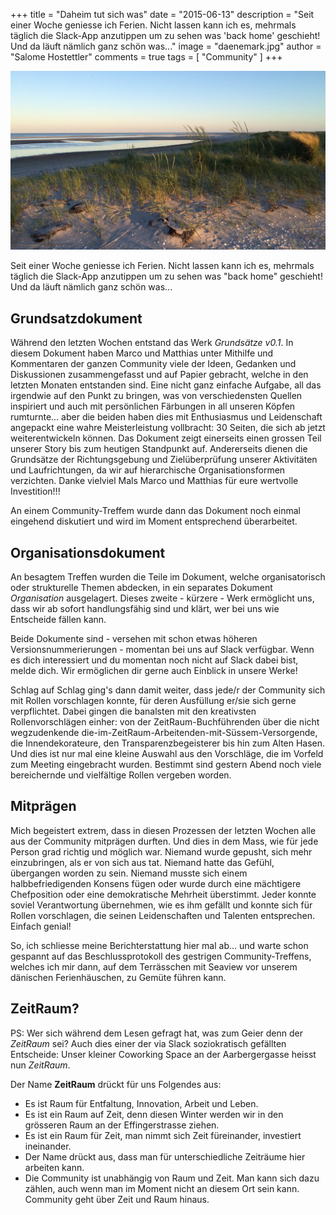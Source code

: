 +++
title = "Daheim tut sich was"
date = "2015-06-13"
description = "Seit einer Woche geniesse ich Ferien. Nicht lassen kann ich es, mehrmals täglich die Slack-App anzutippen um zu sehen was 'back home' geschieht! Und da läuft nämlich ganz schön was..."
image = "daenemark.jpg"
author = "Salome Hostettler"
comments = true
tags = [ "Community" ]
+++

![Dänemark](daenemark.jpg)

<div class="lead">
  Seit einer Woche geniesse ich Ferien. Nicht lassen kann ich es, mehrmals täglich die Slack-App anzutippen um zu sehen was "back home" geschieht! Und da läuft nämlich ganz schön was...
</div>


## Grundsatzdokument

Während den letzten Wochen entstand das Werk *Grundsätze v0.1*. In diesem Dokument haben Marco und Matthias unter Mithilfe und Kommentaren der ganzen Community viele der Ideen, Gedanken und Diskussionen zusammengefasst und auf Papier gebracht, welche in den letzten Monaten entstanden sind. Eine nicht ganz einfache Aufgabe, all das irgendwie auf den Punkt zu bringen, was von verschiedensten Quellen inspiriert und auch mit persönlichen Färbungen in all unseren Köpfen rumturnte... aber die beiden haben dies mit Enthusiasmus und Leidenschaft angepackt eine wahre Meisterleistung vollbracht: 30 Seiten, die sich ab jetzt weiterentwickeln können. Das Dokument zeigt einerseits einen grossen Teil unserer Story bis zum heutigen Standpunkt auf. Andererseits dienen die Grundsätze der Richtungsgebung und Zielüberprüfung unserer Aktivitäten und Laufrichtungen, da wir auf hierarchische Organisationsformen verzichten. Danke vielviel Mals Marco und Matthias für eure wertvolle Investition!!! 

An einem Community-Treffem wurde dann das Dokument noch einmal eingehend diskutiert und wird im Moment entsprechend überarbeitet. 


## Organisationsdokument

An besagtem Treffen wurden die Teile im Dokument, welche organisatorisch oder strukturelle Themen abdecken, in ein separates Dokument *Organisation* ausgelagert. Dieses zweite - kürzere - Werk ermöglicht uns, dass wir ab sofort handlungsfähig sind und klärt, wer bei uns wie Entscheide fällen kann. 

Beide Dokumente sind - versehen mit schon etwas höheren Versionsnummerierungen - momentan bei uns auf Slack verfügbar. Wenn es dich interessiert und du momentan noch nicht auf Slack dabei bist, melde dich. Wir ermöglichen dir gerne auch Einblick in unsere Werke!

Schlag auf Schlag ging's dann damit weiter, dass jede/r der Community sich mit Rollen vorschlagen konnte, für deren Ausfüllung er/sie sich gerne verpflichtet. Dabei gingen die banalsten mit den kreativsten Rollenvorschlägen einher: von der ZeitRaum-Buchführenden über die nicht wegzudenkende die-im-ZeitRaum-Arbeitenden-mit-Süssem-Versorgende, die Innendekorateure, den Transparenzbegeisterer bis hin zum Alten Hasen. Und dies ist nur mal eine kleine Auswahl aus den Vorschläge, die im Vorfeld zum Meeting eingebracht wurden. Bestimmt sind gestern Abend noch viele bereichernde und vielfältige Rollen vergeben worden.


## Mitprägen

Mich begeistert extrem, dass in diesen Prozessen der letzten Wochen alle aus der Community mitprägen durften. Und dies in dem Mass, wie für jede Person grad richtig und möglich war. Niemand wurde gepusht, sich mehr einzubringen, als er von sich aus tat. Niemand hatte das Gefühl, übergangen worden zu sein. Niemand musste sich einem halbbefriedigenden Konsens fügen oder wurde durch eine mächtigere Chefposition oder eine demokratische Mehrheit überstimmt. Jeder konnte soviel Verantwortung übernehmen, wie es ihm gefällt und konnte sich für Rollen vorschlagen, die seinen Leidenschaften und Talenten entsprechen. Einfach genial! 

So, ich schliesse meine Berichterstattung hier mal ab... und warte schon gespannt auf das Beschlussprotokoll des gestrigen Community-Treffens, welches ich mir dann, auf dem Terrässchen mit Seaview vor unserem dänischen Ferienhäuschen, zu Gemüte führen kann.


## ZeitRaum?

PS: Wer sich während dem Lesen gefragt hat, was zum Geier denn der *ZeitRaum* sei? Auch dies einer der via Slack soziokratisch gefällten Entscheide: Unser kleiner Coworking Space an der Aarbergergasse heisst nun *ZeitRaum*.

Der Name **ZeitRaum** drückt für uns Folgendes aus:

* Es ist Raum für Entfaltung, Innovation, Arbeit und Leben.
* Es ist ein Raum auf Zeit, denn diesen Winter werden wir in den grösseren Raum an der Effingerstrasse ziehen.
* Es ist ein Raum für Zeit, man nimmt sich Zeit füreinander, investiert ineinander.
* Der Name drückt aus, dass man für unterschiedliche Zeiträume hier arbeiten kann.
* Die Community ist unabhängig von Raum und Zeit. Man kann sich dazu zählen, auch wenn man im Moment nicht an diesem Ort sein kann. Community geht über Zeit und Raum hinaus.
